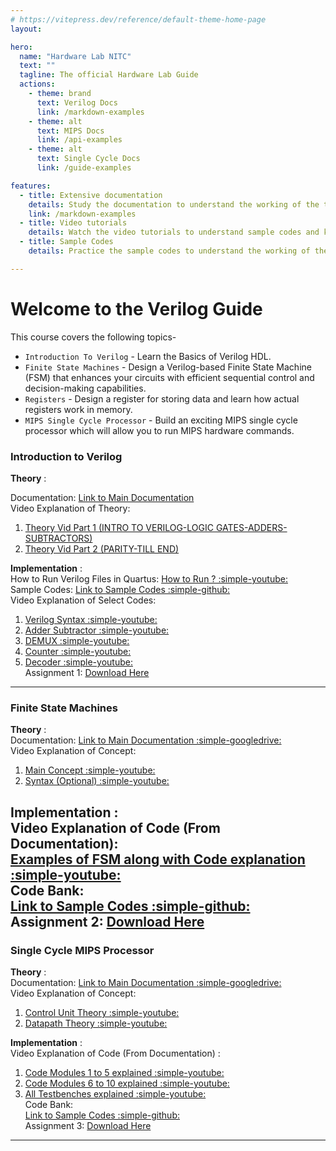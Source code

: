 ```yaml
---
# https://vitepress.dev/reference/default-theme-home-page
layout: 

hero:
  name: "Hardware Lab NITC"
  text: ""
  tagline: The official Hardware Lab Guide
  actions:
    - theme: brand
      text: Verilog Docs
      link: /markdown-examples
    - theme: alt
      text: MIPS Docs
      link: /api-examples
    - theme: alt
      text: Single Cycle Docs
      link: /guide-examples

features:
  - title: Extensive documentation
    details: Study the documentation to understand the working of the topics hardware lab 
    link: /markdown-examples
  - title: Video tutorials
    details: Watch the video tutorials to understand sample codes and key concepts
  - title: Sample Codes
    details: Practice the sample codes to understand the working of the topics

---
```




# Welcome to the Verilog Guide

<!-- For full documentation visit [mkdocs.org](https://www.mkdocs.org).     -->

This course covers the following topics-


* `Introduction To Verilog` - Learn the Basics of Verilog HDL.
* `Finite State Machines` - Design a Verilog-based Finite State Machine (FSM) that enhances your circuits with efficient sequential control and decision-making capabilities.
* `Registers` - Design a register for storing data and learn how actual registers work in memory.
* `MIPS Single Cycle Processor` - Build an exciting MIPS single cycle processor which will allow you to run MIPS hardware commands.


### **Introduction to Verilog**
    
**Theory** :  

Documentation: [Link to Main Documentation](https://drive.google.com/file/d/176IFtCRplRBoryUfc8QjZd5QmLyPIgIB/view?usp=sharing )  
Video Explanation of Theory:  

 1. [Theory Vid Part 1 (INTRO TO VERILOG-LOGIC GATES-ADDERS-SUBTRACTORS) ](https://youtu.be/SnNwp8LP_2k)  
 2. [Theory Vid Part 2 (PARITY-TILL END) ](https://youtu.be/VU-qFRw2F_s)


**Implementation** :  
How to Run Verilog Files in Quartus: [How to Run ? :simple-youtube:]( https://youtu.be/cICPPWahs0k)  
Sample Codes: [Link to Sample Codes :simple-github:]( https://github.com/hwlabnitc/Intro-to-Verilog )  
Video Explanation of Select Codes:   
 1. [Verilog Syntax :simple-youtube: ](https://youtu.be/xPxiqmg8utg )    
 2. [Adder Subtractor :simple-youtube:](https://youtu.be/QKHHTn3Egt8 )    
 3. [DEMUX :simple-youtube:](https://youtu.be/cZN4N8gheUE)    
 4. [Counter :simple-youtube:](https://youtu.be/lO8pcw8oQx8 )   
 5. [Decoder :simple-youtube:](https://youtu.be/w--_pwD1ugM )      
Assignment 1: [Download Here](https://docs.google.com/document/d/1Za0d04-Jw7r5GCAWyEl_munDtFIyCaKS/edit?usp=sharing&ouid=113214929865087000394&rtpof=true&sd=true )  
---

### **Finite State Machines**
    
**Theory** :  
Documentation: [Link to Main Documentation :simple-googledrive:](https://drive.google.com/file/d/1C0rFu_g57PtyKbphHQgt7KHRsMYSbzzG/view?usp=sharing )  
Video Explanation of Concept:  
 1. [ Main Concept :simple-youtube:](https://youtu.be/9nHTW8BrM_w )  
 2. [ Syntax (Optional) :simple-youtube:](https://youtu.be/EqF6Gd7BQzk)


**Implementation** :  
Video Explanation of Code (From Documentation):  
 [ Examples of FSM along with Code explanation :simple-youtube:](https://youtu.be/zHOonX-TYoI)  
Code Bank:  
 [ Link to Sample Codes :simple-github:]( https://github.com/hwlab-csed/Finite-State-Machines)  
Assignment 2: [ Download Here ](https://docs.google.com/document/d/1avLaRaK21iEwoFccVg0-Q_Gl7DnGbY5e/edit?usp=sharing&ouid=113214929865087000394&rtpof=true&sd=true)
---


### **Single Cycle MIPS Processor** 

**Theory** :    
Documentation: [Link to Main Documentation :simple-googledrive:](https://drive.google.com/file/d/1x5eOJ65Z1vSEbxFrw4uP8ddLGH6Hp1R2/view?usp=sharing )    
Video Explanation of Concept:    
 1. [ Control Unit Theory :simple-youtube:]( https://youtu.be/_QdWPSIrtVo)    
 2. [ Datapath Theory :simple-youtube:](https://youtu.be/n8S_XsjyF9U)  


**Implementation** :  
Video Explanation of Code (From Documentation) :  
 1. [ Code Modules 1 to 5 explained :simple-youtube:](https://youtu.be/akrKa3O-7T8)  
 2. [ Code Modules 6 to 10 explained :simple-youtube:](https://youtu.be/Q51G2JWI5t0)  
 3. [ All Testbenches explained :simple-youtube:](https://youtu.be/_pPCv_fkO1w)  
Code Bank:  
 [ Link to Sample Codes :simple-github:]( https://github.com/hwlab-csed/Single-Cycle-Processor)  
Assignment 3:  [ Download Here ](https://drive.google.com/file/d/1SMjzJmn0EjlE59kXobJl59c5MZmNftOH/view?usp=sharing)
---
